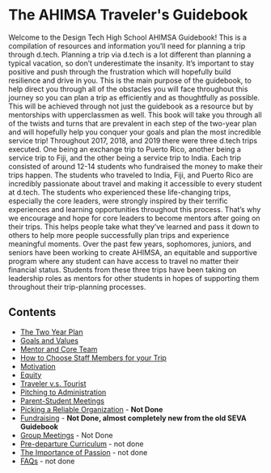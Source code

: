 # The AHIMSA Traveler's Guidebook

Welcome to the Design Tech High School AHIMSA Guidebook! This is a compilation of resources and information you’ll need for planning a trip through d.tech. Planning a trip via d.tech is a lot different than planning a typical vacation, so don’t underestimate the insanity. It’s important to stay positive and push through the frustration which will hopefully build resilience and drive in you. This is the main purpose of the guidebook, to help direct you through all of the obstacles you will face throughout this journey so you can plan a trip as efficiently and as thoughtfully as possible. This will be achieved through not just the guidebook as a resource but by mentorships with upperclassmen as well. This book will take you through all of the twists and turns that are prevalent in each step of the two-year plan and will hopefully help you conquer your goals and plan the most incredible service trip! Throughout 2017, 2018, and 2019 there were three d.tech trips executed. One being an exchange trip to Puerto Rico, another being a service trip to Fiji, and the other being a service trip to India. Each trip consisted of around 12-14 students who fundraised the money to make their trips happen. The students who traveled to India, Fiji, and Puerto Rico are incredibly passionate about travel and making it accessible to every student at d.tech. The students who experienced these life-changing trips, especially the core leaders, were strongly inspired by their terrific experiences and learning opportunities throughout this process. That’s why we encourage and hope for core leaders to become mentors after going on their trips. This helps people take what they’ve learned and pass it down to others to help more people successfully plan trips and experience meaningful moments. Over the past few years, sophomores, juniors, and seniors have been working to create AHIMSA, an equitable and supportive program where any student can have access to travel no matter their financial status. Students from these three trips have been taking on leadership roles as mentors for other students in hopes of supporting them throughout their trip-planning processes.

## Contents
* [The Two Year Plan](twoyearplan.html)
* [Goals and Values](goalsandvalues.html)
* [Mentor and Core Team](mentorandcoreteam.html)
* [How to Choose Staff Members for your Trip](staffchoice.html)
* [Motivation](motivation.html)
* [Equity](equity.html)
* [Traveler v.s. Tourist](travelervtourist.html)
* [Pitching to Administration](adminpitch.html)
* [Parent-Student Meetings](parentstudent.html)
* [Picking a Reliable Organization](organization.html) - **Not Done**
* [Fundraising](fundraising.html) - **Not Done, almost completely new from the old SEVA Guidebook**
* [Group Meetings](meetings.html) - Not Done
* [Pre-departure Curriculum](curriculum.html) - not done
* [The Importance of Passion](passion.html) - not done
* [FAQs](faq.html) - not done

